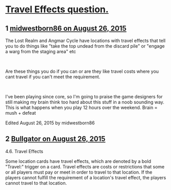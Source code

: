 # [Travel Effects question.](https://community.fantasyflightgames.com/topic/186246-travel-effects-question/)

## 1 [midwestborn86 on August 26, 2015](https://community.fantasyflightgames.com/topic/186246-travel-effects-question/?do=findComment&comment=1756902)

The Lost Realm and Angmar Cycle have locations with travel effects that tell you to do things like "take the top undead from the discard pile" or "engage a warg from the staging area" etc

 

Are these things you do if you can or are they like travel costs where you cant travel if you can't meet the requirement.

 

I've been playing since core, so I'm going to praise the game designers for still making my brain think too hard about this stuff in a noob sounding way. This is what happens when you play 12 hours over the weekend. Brain = mush + defeat

Edited August 26, 2015 by midwestborn86

## 2 [Bullgator on August 26, 2015](https://community.fantasyflightgames.com/topic/186246-travel-effects-question/?do=findComment&comment=1757043)

4.6. Travel Effects

Some location cards have travel effects, which are denoted by a bold "Travel:" trigger on a card. Travel effects are costs or restrictions that some or all players must pay or meet in order to travel to that location. If the players cannot fulfill the requirement of a location's travel effect, the players cannot travel to that location.

